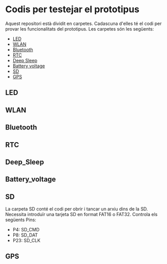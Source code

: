 # Codis per testejar el prototipus

Aquest repositori està dividit en carpetes. Cadascuna d'elles té el codi per provar les funcionalitats del prototipus. Les carpetes són les següents:

* [LED](#LED)
* [WLAN](#WLAN)
* [Bluetooth](#Bluetooth)
* [RTC](#RTC)
* [Deep Sleep](#Deep_Sleep)
* [Battery voltage](#Battery_voltage)
* [SD](#SD)
* [GPS](#GPS)

## LED

## WLAN

## Bluetooth

## RTC

## Deep_Sleep

## Battery_voltage

## SD
La carpeta SD conté el codi per obrir i tancar un arxiu dins de la SD. Necessita introduïr una tarjeta SD en format FAT16 o FAT32. Controla els següents Pins:
- P4: SD_CMD
- P8: SD_DAT
- P23: SD_CLK

## GPS